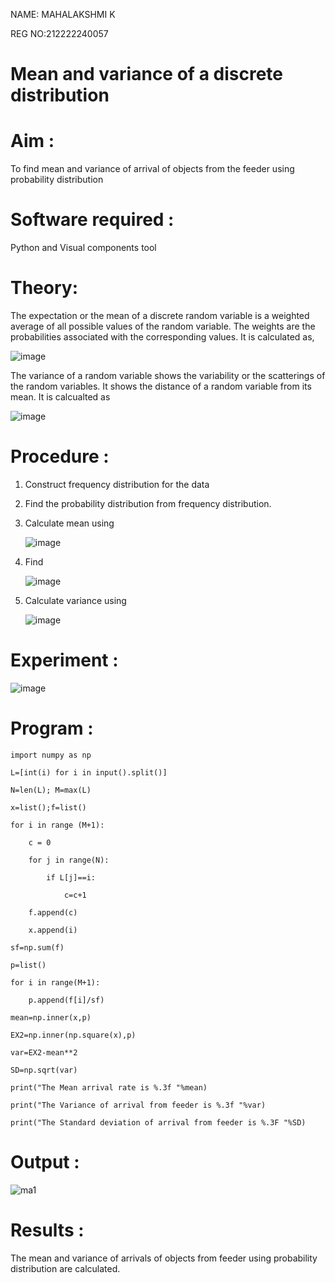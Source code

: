 NAME: MAHALAKSHMI K

REG NO:212222240057

#  Mean and variance of a discrete  distribution


# Aim : 

To find mean and variance of arrival of objects from the feeder using probability distribution


# Software required :  

Python and Visual components tool

# Theory:

The expectation or the mean of a discrete random variable is a weighted average of all possible
values of the random variable. The weights are the probabilities associated with the corresponding values. 
It is calculated as,

![image](https://user-images.githubusercontent.com/103921593/192938463-e34177f4-f188-48a0-bda2-8f6d1d660ed2.png)

The variance of a random variable shows the variability or the scatterings of the random variables.
It shows the distance of a random variable from its mean. It is calcualted as

![image](https://user-images.githubusercontent.com/103921593/192938695-99fedc01-34d5-4d36-84df-5880e766ed0c.png)


# Procedure :

1. Construct frequency distribution for the data

2. Find the  probability distribution from frequency distribution.

3. Calculate mean using 
   
   ![image](https://user-images.githubusercontent.com/103921593/192940431-03b81777-c54d-4286-b4f4-82dfe7666b4c.png)

4. Find  
   
      ![image](https://user-images.githubusercontent.com/103921593/192940255-2d9dd746-6875-4a6d-877b-6da6cdb96ab1.png)

5.  Calculate variance using 
  
      ![image](https://user-images.githubusercontent.com/103921593/192942852-913550a9-fabe-4a55-b956-0487b18bbd97.png)


# Experiment :

![image](https://user-images.githubusercontent.com/103921593/229993174-5b67e57e-3e01-4ac4-9f83-410a932b22bf.png)

# Program :
```
import numpy as np

L=[int(i) for i in input().split()]

N=len(L); M=max(L) 

x=list();f=list()

for i in range (M+1):

    c = 0
    
    for j in range(N):
    
        if L[j]==i:
        
            c=c+1
            
    f.append(c)
    
    x.append(i)
    
sf=np.sum(f)

p=list()

for i in range(M+1):

    p.append(f[i]/sf) 
    
mean=np.inner(x,p)

EX2=np.inner(np.square(x),p)

var=EX2-mean**2 

SD=np.sqrt(var)

print("The Mean arrival rate is %.3f "%mean)

print("The Variance of arrival from feeder is %.3f "%var) 

print("The Standard deviation of arrival from feeder is %.3F "%SD)
```

# Output : 

![ma1](https://github.com/maha712/Mean-and-Variance/assets/121156360/c368345d-fcc9-457f-8ec4-313503aa15bf)

# Results :
The mean and variance of arrivals of objects from feeder using probability distribution are calculated.

